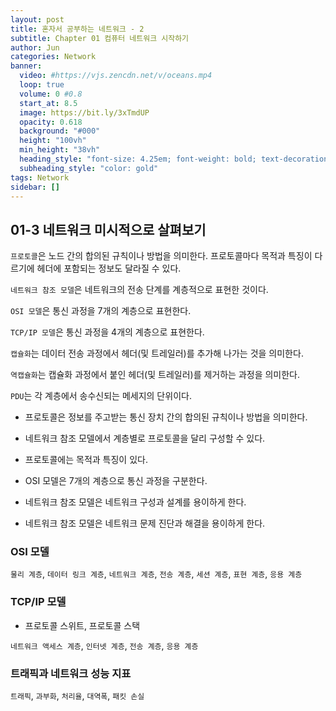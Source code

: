 ```yaml
---
layout: post
title: 혼자서 공부하는 네트워크 - 2
subtitle: Chapter 01 컴퓨터 네트워크 시작하기
author: Jun
categories: Network
banner:
  video: #https://vjs.zencdn.net/v/oceans.mp4
  loop: true
  volume: 0 #0.8
  start_at: 8.5
  image: https://bit.ly/3xTmdUP
  opacity: 0.618
  background: "#000"
  height: "100vh"
  min_height: "38vh"
  heading_style: "font-size: 4.25em; font-weight: bold; text-decoration: underline"
  subheading_style: "color: gold"
tags: Network
sidebar: []
---
```


## 01-3 네트워크 미시적으로 살펴보기

`프로토콜`은 노드 간의 합의된 규칙이나 방법을 의미한다. 프로토콜마다 목적과 특징이 다르기에 헤더에 포함되는 정보도 달라질 수 있다.

`네트워크 참조 모델`은 네트워크의 전송 단계를 계층적으로 표현한 것이다.

`OSI 모델`은 통신 과정을 7개의 계층으로 표현한다.

`TCP/IP 모델`은 통신 과정을 4개의 계층으로 표현한다.

`캡슐화`는 데이터 전송 과정에서 헤더(및 트레일러)를 추가해 나가는 것을 의미한다.

`역캡슐화`는 캡슐화 과정에서 붙인 헤더(및 트레일러)를 제거하는 과정을 의미한다.

`PDU`는 각 계층에서 송수신되는 메세지의 단위이다.

- 프로토콜은 정보를 주고받는 통신 장치 간의 합의된 규칙이나 방법을 의미한다.
- 네트워크 참조 모델에서 계층별로 프로토콜을 달리 구성할 수 있다.
- 프로토콜에는 목적과 특징이 있다.

- OSI 모델은 7개의 계층으로 통신 과정을 구분한다.
- 네트워크 참조 모델은 네트워크 구성과 설계를 용이하게 한다.
- 네트워크 참조 모델은 네트워크 문제 진단과 해결을 용이하게 한다.

### OSI 모델

`물리 계층`, `데이터 링크 계층`, `네트워크 계층`, `전송 계층`, `세션 계층`, `표현 계층`, `응용 계층`

### TCP/IP 모델

- 프로토콜 스위트, 프로토콜 스택

`네트워크 액세스 계층`, `인터넷 계층`, `전송 계층`, `응용 계층`

### 트래픽과 네트워크 성능 지표

`트래픽`, `과부화`, `처리율`, `대역폭`, `패킷 손실`
